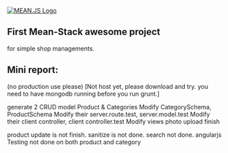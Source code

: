 [![MEAN.JS Logo](http://meanjs.org/img/logo-small.png)](http://meanjs.org/)   


## First Mean-Stack awesome project   

for simple shop managements.   




## Mini report:   
(no production use please)
[Not host yet, please download and try.
you need to have mongodb running before you run grunt.]

generate 2 CRUD model Product & Categories 
Modify CategorySchema,  ProductSchema
Modify  their server.route.test, server.model.test
Modify  their client controller, client controller.test
Modify  views
photo upload finish

product update is not finish.
sanitize is not done.
search not done.
angularjs Testing not done on both product and category
